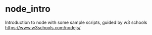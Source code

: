# node_intro
Introduction to node with some sample scripts, guided by w3 schools </br>
https://www.w3schools.com/nodejs/
